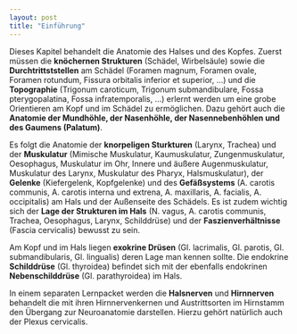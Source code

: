 ```yaml
---
layout: post
title: "Einführung"
---
```

Dieses Kapitel behandelt die Anatomie des Halses und des Kopfes. Zuerst müssen die **knöchernen Strukturen** (Schädel, Wirbelsäule) sowie die **Durchtrittststellen** am Schädel (Foramen magnum, Foramen ovale, Foramen rotundum, Fissura orbitalis inferior et superior, …) und die **Topographie** (Trigonum caroticum, Trigonum submandibulare, Fossa pterygopalatina, Fossa infratemporalis, …) erlernt werden um eine grobe Orientieren am Kopf und im Schädel zu ermöglichen. Dazu gehört auch die **Anatomie der Mundhöhle, der Nasenhöhle, der Nasennebenhöhlen und des Gaumens (Palatum)**. 

Es folgt die Anatomie der **knorpeligen Sturkturen** (Larynx, Trachea) und der **Muskulatur** (Mimische Muskulatur, Kaumuskulatur, Zungenmuskulatur, Oesophagus, Muskulatur im Ohr, Innere und äußere Augenmuskulatur, Muskulatur des Larynx, Muskulatur des Pharyx, Halsmuskulatur), der **Gelenke** (Kiefergelenk, Kopfgelenke) und des **Gefäßsystems** (A. carotis communis, A. carotis interna und extrena, A. maxillaris, A. facialis, A. occipitalis) am Hals und der Außenseite des Schädels. Es ist zudem wichtig sich der **Lage der Strukturen im Hals** (N. vagus, A. carotis communis, Trachea, Oesophagus, Larynx, Schilddrüse) und der **Faszienverhältnisse** (Fascia cervicalis) bewusst zu sein. 

Am Kopf und im Hals liegen **exokrine Drüsen**  (Gl. lacrimalis, Gl. parotis, Gl. submandibularis, Gl. lingualis) deren Lage man kennen sollte. Die endokrine **Schilddrüse** (Gl. thyroidea) befindet sich mit der ebenfalls endokrinen **Nebenschilddrüse** (Gl. parathyroidea) im Hals.

In einem separaten Lernpacket werden die **Halsnerven** und **Hirnnerven** behandelt die mit ihren Hirnnervenkernen und Austrittsorten im Hirnstamm den Übergang zur Neuroanatomie darstellen. Hierzu gehört natürlich auch der Plexus cervicalis.
